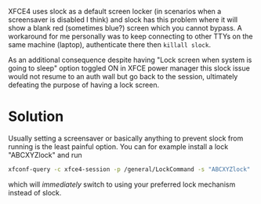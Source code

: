 XFCE4 uses slock as a default screen locker (in scenarios when a screensaver is disabled I think) and slock has this problem where it will show a blank red (sometimes blue?) screen which you cannot bypass.
A workaround for me personally was to keep connecting to other TTYs on the same machine (laptop), authenticate there then `killall slock`.

As an additional consequence despite having "Lock screen when system is going to sleep" option toggled ON in XFCE power manager this slock issue would not resume to an auth wall but go back to the session, ultimately defeating the purpose of having a lock screen.

# Solution

Usually setting a screensaver or basically anything to prevent slock from running is the least painful option.
You can for example install a lock "ABCXYZlock" and run

```bash
xfconf-query -c xfce4-session -p /general/LockCommand -s "ABCXYZlock"
```

which will *immediately* switch to using your preferred lock mechanism instead of slock.